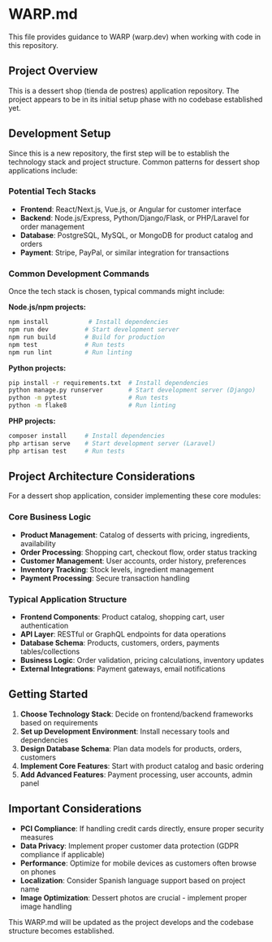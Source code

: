 # WARP.md

This file provides guidance to WARP (warp.dev) when working with code in this repository.

## Project Overview

This is a dessert shop (tienda de postres) application repository. The project appears to be in its initial setup phase with no codebase established yet.

## Development Setup

Since this is a new repository, the first step will be to establish the technology stack and project structure. Common patterns for dessert shop applications include:

### Potential Tech Stacks
- **Frontend**: React/Next.js, Vue.js, or Angular for customer interface
- **Backend**: Node.js/Express, Python/Django/Flask, or PHP/Laravel for order management
- **Database**: PostgreSQL, MySQL, or MongoDB for product catalog and orders
- **Payment**: Stripe, PayPal, or similar integration for transactions

### Common Development Commands
Once the tech stack is chosen, typical commands might include:

**Node.js/npm projects:**
```bash
npm install           # Install dependencies
npm run dev          # Start development server
npm run build        # Build for production
npm test             # Run tests
npm run lint         # Run linting
```

**Python projects:**
```bash
pip install -r requirements.txt  # Install dependencies
python manage.py runserver       # Start development server (Django)
python -m pytest                 # Run tests
python -m flake8                 # Run linting
```

**PHP projects:**
```bash
composer install     # Install dependencies
php artisan serve    # Start development server (Laravel)
php artisan test     # Run tests
```

## Project Architecture Considerations

For a dessert shop application, consider implementing these core modules:

### Core Business Logic
- **Product Management**: Catalog of desserts with pricing, ingredients, availability
- **Order Processing**: Shopping cart, checkout flow, order status tracking  
- **Customer Management**: User accounts, order history, preferences
- **Inventory Tracking**: Stock levels, ingredient management
- **Payment Processing**: Secure transaction handling

### Typical Application Structure
- **Frontend Components**: Product catalog, shopping cart, user authentication
- **API Layer**: RESTful or GraphQL endpoints for data operations
- **Database Schema**: Products, customers, orders, payments tables/collections
- **Business Logic**: Order validation, pricing calculations, inventory updates
- **External Integrations**: Payment gateways, email notifications

## Getting Started

1. **Choose Technology Stack**: Decide on frontend/backend frameworks based on requirements
2. **Set up Development Environment**: Install necessary tools and dependencies
3. **Design Database Schema**: Plan data models for products, orders, customers
4. **Implement Core Features**: Start with product catalog and basic ordering
5. **Add Advanced Features**: Payment processing, user accounts, admin panel

## Important Considerations

- **PCI Compliance**: If handling credit cards directly, ensure proper security measures
- **Data Privacy**: Implement proper customer data protection (GDPR compliance if applicable)
- **Performance**: Optimize for mobile devices as customers often browse on phones
- **Localization**: Consider Spanish language support based on project name
- **Image Optimization**: Dessert photos are crucial - implement proper image handling

This WARP.md will be updated as the project develops and the codebase structure becomes established.
